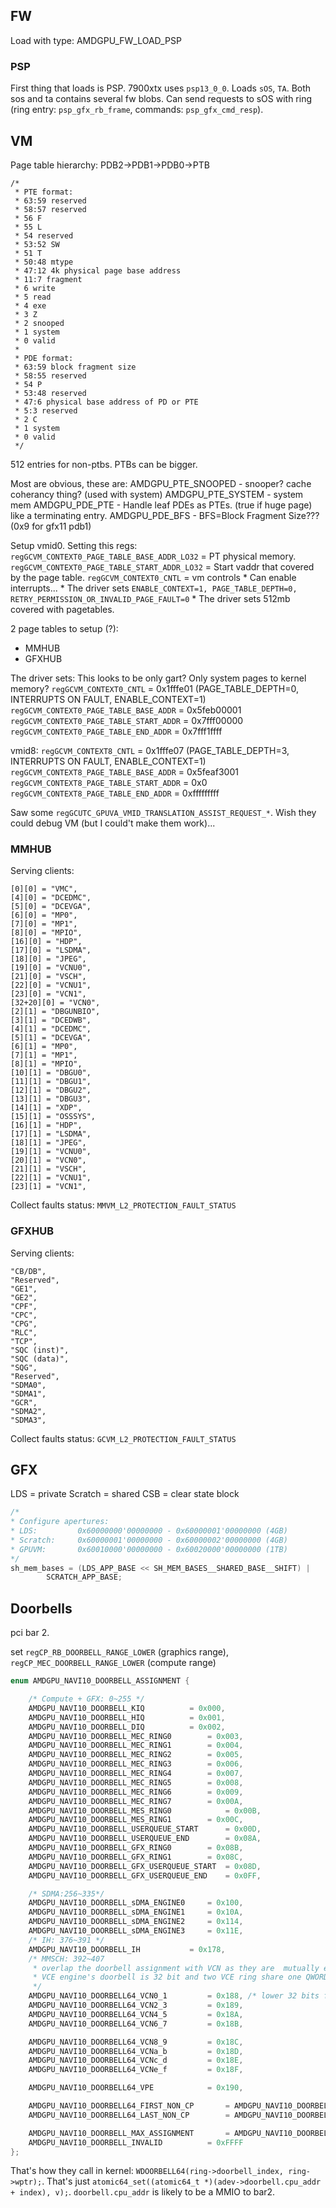 ## FW

Load with type: AMDGPU_FW_LOAD_PSP

### PSP
First thing that loads is PSP. 7900xtx uses `psp13_0_0`. Loads `sOS`, `TA`. Both sos and ta contains several fw blobs.
Can send requests to sOS with ring (ring entry: `psp_gfx_rb_frame`, commands: `psp_gfx_cmd_resp`).

## VM

Page table hierarchy: PDB2->PDB1->PDB0->PTB

```
/*
 * PTE format:
 * 63:59 reserved
 * 58:57 reserved
 * 56 F
 * 55 L
 * 54 reserved
 * 53:52 SW
 * 51 T
 * 50:48 mtype
 * 47:12 4k physical page base address
 * 11:7 fragment
 * 6 write
 * 5 read
 * 4 exe
 * 3 Z
 * 2 snooped
 * 1 system
 * 0 valid
 *
 * PDE format:
 * 63:59 block fragment size
 * 58:55 reserved
 * 54 P
 * 53:48 reserved
 * 47:6 physical base address of PD or PTE
 * 5:3 reserved
 * 2 C
 * 1 system
 * 0 valid
 */
```

512 entries for non-ptbs. PTBs can be bigger.

Most are obvious, these are:
AMDGPU_PTE_SNOOPED - snooper? cache coherancy thing? (used with system)
AMDGPU_PTE_SYSTEM - system mem
AMDGPU_PDE_PTE - Handle leaf PDEs as PTEs. (true if huge page) like a terminating entry.
AMDGPU_PDE_BFS - BFS=Block Fragment Size??? (0x9 for gfx11 pdb1)

Setup vmid0. Setting this regs:
`regGCVM_CONTEXT0_PAGE_TABLE_BASE_ADDR_LO32` = PT physical memory.
`regGCVM_CONTEXT0_PAGE_TABLE_START_ADDR_LO32` = Start vaddr that covered by the page table.
`regGCVM_CONTEXT0_CNTL` = vm controls
    * Can enable interrupts...
    * The driver sets `ENABLE_CONTEXT=1, PAGE_TABLE_DEPTH=0, RETRY_PERMISSION_OR_INVALID_PAGE_FAULT=0`
    * The driver sets 512mb covered with pagetables.

2 page tables to setup (?):
* MMHUB
* GFXHUB

The driver sets:
This looks to be only gart? Only system pages to kernel memory?
`regGCVM_CONTEXT0_CNTL` = 0x1fffe01 (PAGE_TABLE_DEPTH=0, INTERRUPTS ON FAULT, ENABLE_CONTEXT=1)
`regGCVM_CONTEXT0_PAGE_TABLE_BASE_ADDR` = 0x5feb00001
`regGCVM_CONTEXT0_PAGE_TABLE_START_ADDR` = 0x7fff00000
`regGCVM_CONTEXT0_PAGE_TABLE_END_ADDR` = 0x7fff1ffff

vmid8:
`regGCVM_CONTEXT8_CNTL` = 0x1fffe07 (PAGE_TABLE_DEPTH=3, INTERRUPTS ON FAULT, ENABLE_CONTEXT=1)
`regGCVM_CONTEXT8_PAGE_TABLE_BASE_ADDR` = 0x5feaf3001
`regGCVM_CONTEXT8_PAGE_TABLE_START_ADDR` = 0x0
`regGCVM_CONTEXT8_PAGE_TABLE_END_ADDR` = 0xfffffffff

Saw some `regGCUTC_GPUVA_VMID_TRANSLATION_ASSIST_REQUEST_*`. Wish they could debug VM (but I could't make them work)...

### MMHUB
Serving clients:
```
[0][0] = "VMC",
[4][0] = "DCEDMC",
[5][0] = "DCEVGA",
[6][0] = "MP0",
[7][0] = "MP1",
[8][0] = "MPIO",
[16][0] = "HDP",
[17][0] = "LSDMA",
[18][0] = "JPEG",
[19][0] = "VCNU0",
[21][0] = "VSCH",
[22][0] = "VCNU1",
[23][0] = "VCN1",
[32+20][0] = "VCN0",
[2][1] = "DBGUNBIO",
[3][1] = "DCEDWB",
[4][1] = "DCEDMC",
[5][1] = "DCEVGA",
[6][1] = "MP0",
[7][1] = "MP1",
[8][1] = "MPIO",
[10][1] = "DBGU0",
[11][1] = "DBGU1",
[12][1] = "DBGU2",
[13][1] = "DBGU3",
[14][1] = "XDP",
[15][1] = "OSSSYS",
[16][1] = "HDP",
[17][1] = "LSDMA",
[18][1] = "JPEG",
[19][1] = "VCNU0",
[20][1] = "VCN0",
[21][1] = "VSCH",
[22][1] = "VCNU1",
[23][1] = "VCN1",
```

Collect faults status: `MMVM_L2_PROTECTION_FAULT_STATUS`

### GFXHUB
Serving clients:
```
"CB/DB",
"Reserved",
"GE1",
"GE2",
"CPF",
"CPC",
"CPG",
"RLC",
"TCP",
"SQC (inst)",
"SQC (data)",
"SQG",
"Reserved",
"SDMA0",
"SDMA1",
"GCR",
"SDMA2",
"SDMA3",
```

Collect faults status: `GCVM_L2_PROTECTION_FAULT_STATUS`


## GFX

LDS = private
Scratch = shared
CSB = clear state block

```c
/*
* Configure apertures:
* LDS:         0x60000000'00000000 - 0x60000001'00000000 (4GB)
* Scratch:     0x60000001'00000000 - 0x60000002'00000000 (4GB)
* GPUVM:       0x60010000'00000000 - 0x60020000'00000000 (1TB)
*/
sh_mem_bases = (LDS_APP_BASE << SH_MEM_BASES__SHARED_BASE__SHIFT) |
        SCRATCH_APP_BASE;
```

## Doorbells
pci bar 2.

set `regCP_RB_DOORBELL_RANGE_LOWER` (graphics range), `regCP_MEC_DOORBELL_RANGE_LOWER` (compute range)

```c
enum AMDGPU_NAVI10_DOORBELL_ASSIGNMENT {

	/* Compute + GFX: 0~255 */
	AMDGPU_NAVI10_DOORBELL_KIQ			= 0x000,
	AMDGPU_NAVI10_DOORBELL_HIQ			= 0x001,
	AMDGPU_NAVI10_DOORBELL_DIQ			= 0x002,
	AMDGPU_NAVI10_DOORBELL_MEC_RING0		= 0x003,
	AMDGPU_NAVI10_DOORBELL_MEC_RING1		= 0x004,
	AMDGPU_NAVI10_DOORBELL_MEC_RING2		= 0x005,
	AMDGPU_NAVI10_DOORBELL_MEC_RING3		= 0x006,
	AMDGPU_NAVI10_DOORBELL_MEC_RING4		= 0x007,
	AMDGPU_NAVI10_DOORBELL_MEC_RING5		= 0x008,
	AMDGPU_NAVI10_DOORBELL_MEC_RING6		= 0x009,
	AMDGPU_NAVI10_DOORBELL_MEC_RING7		= 0x00A,
	AMDGPU_NAVI10_DOORBELL_MES_RING0	        = 0x00B,
	AMDGPU_NAVI10_DOORBELL_MES_RING1		= 0x00C,
	AMDGPU_NAVI10_DOORBELL_USERQUEUE_START		= 0x00D,
	AMDGPU_NAVI10_DOORBELL_USERQUEUE_END		= 0x08A,
	AMDGPU_NAVI10_DOORBELL_GFX_RING0		= 0x08B,
	AMDGPU_NAVI10_DOORBELL_GFX_RING1		= 0x08C,
	AMDGPU_NAVI10_DOORBELL_GFX_USERQUEUE_START	= 0x08D,
	AMDGPU_NAVI10_DOORBELL_GFX_USERQUEUE_END	= 0x0FF,

	/* SDMA:256~335*/
	AMDGPU_NAVI10_DOORBELL_sDMA_ENGINE0		= 0x100,
	AMDGPU_NAVI10_DOORBELL_sDMA_ENGINE1		= 0x10A,
	AMDGPU_NAVI10_DOORBELL_sDMA_ENGINE2		= 0x114,
	AMDGPU_NAVI10_DOORBELL_sDMA_ENGINE3		= 0x11E,
	/* IH: 376~391 */
	AMDGPU_NAVI10_DOORBELL_IH			= 0x178,
	/* MMSCH: 392~407
	 * overlap the doorbell assignment with VCN as they are  mutually exclusive
	 * VCE engine's doorbell is 32 bit and two VCE ring share one QWORD
	 */
	AMDGPU_NAVI10_DOORBELL64_VCN0_1			= 0x188, /* lower 32 bits for VNC0 and upper 32 bits for VNC1 */
	AMDGPU_NAVI10_DOORBELL64_VCN2_3			= 0x189,
	AMDGPU_NAVI10_DOORBELL64_VCN4_5			= 0x18A,
	AMDGPU_NAVI10_DOORBELL64_VCN6_7			= 0x18B,

	AMDGPU_NAVI10_DOORBELL64_VCN8_9			= 0x18C,
	AMDGPU_NAVI10_DOORBELL64_VCNa_b			= 0x18D,
	AMDGPU_NAVI10_DOORBELL64_VCNc_d			= 0x18E,
	AMDGPU_NAVI10_DOORBELL64_VCNe_f			= 0x18F,

	AMDGPU_NAVI10_DOORBELL64_VPE			= 0x190,

	AMDGPU_NAVI10_DOORBELL64_FIRST_NON_CP		= AMDGPU_NAVI10_DOORBELL_sDMA_ENGINE0,
	AMDGPU_NAVI10_DOORBELL64_LAST_NON_CP		= AMDGPU_NAVI10_DOORBELL64_VPE,

	AMDGPU_NAVI10_DOORBELL_MAX_ASSIGNMENT		= AMDGPU_NAVI10_DOORBELL64_VPE,
	AMDGPU_NAVI10_DOORBELL_INVALID			= 0xFFFF
};
```

That's how they call in kernel: `WDOORBELL64(ring->doorbell_index, ring->wptr);`. That's just `atomic64_set((atomic64_t *)(adev->doorbell.cpu_addr + index), v);`. `doorbell.cpu_addr` is likely to be a MMIO to bar2.
